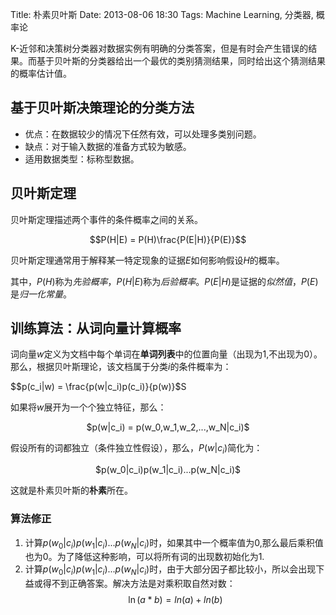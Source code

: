 Title: 朴素贝叶斯
Date: 2013-08-06 18:30
Tags: Machine Learning, 分类器, 概率论

K-近邻和决策树分类器对数据实例有明确的分类答案，但是有时会产生错误的结果。而基于贝叶斯的分类器给出一个最优的类别猜测结果，同时给出这个猜测结果的概率估计值。

## 基于贝叶斯决策理论的分类方法

* 优点：在数据较少的情况下任然有效，可以处理多类别问题。
* 缺点：对于输入数据的准备方式较为敏感。
* 适用数据类型：标称型数据。

## 贝叶斯定理

贝叶斯定理描述两个事件的条件概率之间的关系。

$$P(H|E) = P(H)\frac{P(E|H)}{P(E)}$$

贝叶斯定理通常用于解释某一特定现象的证据$E$如何影响假设$H$的概率。

其中，$P(H)$称为*先验概率*，$P(H|E)$称为*后验概率*。$P(E|H)$是证据的*似然值*，$P(E)$是*归一化常量*。

## 训练算法：从词向量计算概率

词向量$w$定义为文档中每个单词在**单词列表**中的位置向量（出现为1,不出现为0）。那么，根据贝叶斯理论，该文档属于分类$i$的条件概率为：

$$p(c_i|w) = \frac{p(w|c_i)p(c_i)}{p(w)}$S

如果将$w$展开为一个个独立特征，那么：

<p align="center">$p(w|c_i) = p(w_0,w_1,w_2,...,w_N|c_i)$</p>

假设所有的词都独立（条件独立性假设），那么，$P(w|c_i)$简化为：

<p align="center">$p(w_0|c_i)p(w_1|c_i)...p(w_N|c_i)$</p>

这就是朴素贝叶斯的**朴素**所在。

### 算法修正

1. 计算$p(w_0|c_i)p(w_1|c_i)...p(w_N|c_i)$时，如果其中一个概率值为0,那么最后乘积值也为0。为了降低这种影响，可以将所有词的出现数初始化为1.
2. 计算$p(w_0|c_i)p(w_1|c_i)...p(w_N|c_i)$时，由于大部分因子都比较小，所以会出现下益或得不到正确答案。解决方法是对乘积取自然对数：
	$$\ln(a*b) = ln(a) + ln(b)$$






